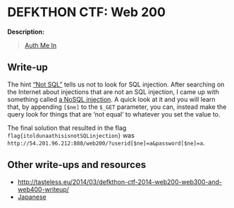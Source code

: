 # DEFKTHON CTF: Web 200

**Description:**

> [Auth Me In](http://54.201.96.212:888/web200/)

## Write-up

The hint [“Not SQL”](https://twitter.com/OpenSecurity_IN/status/440536455614443521) tells us not to look for SQL injection. After searching on the Internet about injections that are not an SQL injection, I came up with something called [a NoSQL injection](http://data.story.lu/2011/03/07/nosql-injection-in-mongo-php). A quick look at it and you will learn that, by appending `[$ne]` to the `$_GET` parameter, you can, instead make the query look for things that are ‘not equal’ to whatever you set the value to.

The final solution that resulted in the flag `flag{itoldunaathisisnotSQLinjection}` was `http://54.201.96.212:888/web200/?userid[$ne]=a&password[$ne]=a`.

## Other write-ups and resources

* <http://tasteless.eu/2014/03/defkthon-ctf-2014-web200-web300-and-web400-writeup/>
* [Japanese](http://hority-ctf.blogspot.jp/2014/03/defkthon-ctf-2014-write-up.html)

